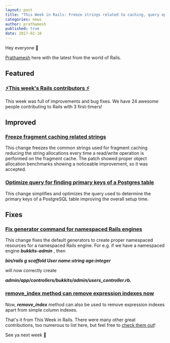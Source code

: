 ```yaml
---
layout: post
title: "This Week in Rails: Freeze strings related to caching, query optimization for Postgres and more!"
categories: news
author: prathamesh
published: true
date: 2017-02-18
---
```


Hey everyone 👋

[Prathamesh](https://twitter.com/_cha1tanya) here with the latest from the world of Rails.

## Featured

### [⚡️This week's Rails contributors ⚡️](http://contributors.rubyonrails.org/contributors/in-time-window/20170212-20170219)

This week was full of improvements and bug fixes. We have 24 awesome people contributing to Rails with 3 first-timers!

## Improved

### [Freeze fragment caching related strings](https://github.com/rails/rails/pull/27926)

This change freezes the common strings used for fragment caching reducing the string allocations every time a read/write operation is performed on the fragment cache. The patch showed proper object allocation benchmarks showing a noticeable improvement, so it was accepted.

### [Optimize query for finding primary keys of a Postgres table](https://github.com/rails/rails/pull/27961)

This change simplifies and optimizes the query used to determine the primary keys of a PostgreSQL table improving the overall setup time.

## Fixes

### [Fix generator command for namespaced Rails engines](https://github.com/rails/rails/pull/27605)

This change fixes the default generators to create proper namespaced resources for a namespaced Rails engine. For e.g. if we have a namespaced engine **_bukkits-admin_** , then

**_bin/rails g scaffold User name:string age:integer_**

will now correctly create

**_admin/app/controllers/bukkits/admin/users\_controller.rb._**

### [remove\_index method can remove expression indexes now](https://github.com/rails/rails/pull/26655)

Now, **_remove\_index_** method can also be used to remove expression indexes apart from simple column indexes.

That's it from This Week in Rails. There were many other great contributions, too numerous to list here, but feel free to [check them out](https://github.com/rails/rails/compare/master@%7B2017-02-12%7D...@%7B2017-02-19%7D)!&nbsp;

See ya next week 👣
